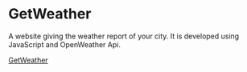 # GetWeather
A website giving the weather report of your city. It is developed using JavaScript and OpenWeather Api.

[GetWeather](https://harsh6468.github.io/GetWeather)